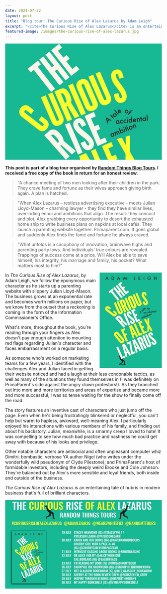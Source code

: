 ```yaml
---
date: 2021-07-22
layout: post
title: "Blog tour: The Curious Rise of Alex Lazarus by Adam Leigh"
excerpt: "<cite>The Curious Rise of Alex Lazarus</cite> is an entertaining tale of hubris in modern business that's full of brilliant characters."
featured-image: /images/the-curious-rise-of-alex-lazarus.jpg
---
```


![The Curious Rise of Alex Lazarus](/images/the-curious-rise-of-alex-lazarus.jpg)

**This post is part of a blog tour organised by [Random Things Blog Tours](http://randomthingsthroughmyletterbox.blogspot.com/p/services-to-publishers-authors-blog.html). I received a free copy of the book in return for an honest review.**

> "A chance meeting of two men looking after their children in the park. They crave fame and fortune as their wives approach giving birth again. A plan is hatched.

> "When Alex Lazarus – restless advertising executive - meets Julian Lloyd-Mason – charming lawyer - they find they have similar lives, over-riding ennui and ambitions that align. The result: they concoct and plot, Alex grabbing every opportunity to desert the exhausted home ship to write business plans on napkins at local cafés. They launch a parenting website together: Primaparent.com. It goes global and suddenly Alex finds the fame and fortune he always craved.

> "What unfolds is a cacophony of innovation, brainwave highs and parenting party lows. And individuals’ true colours are revealed. Trappings of success come at a price. Will Alex be able to save himself, his integrity, his marriage and family, his pocket? What matters most to him?"

<img src="/images/the-curious-rise-of-alex-lazarus-200.jpg" alt="The Curious Rise of Alex Lazarus" style="float: right; margin-bottom: 10px; margin-left: 10px;">

In <cite>The Curious Rise of Alex Lazarus</cite>, by Adam Leigh, we follow the eponymous main character as he starts up a parenting website with slippery Julian Lloyd-Mason. The business grows at an exponential rate and becomes worth millions on paper, but we know from the outset that a reckoning is coming in the form of the Information Commissioner's Office.

What's more, throughout the book, you're reading through your fingers as Alex doesn't pay enough attention to mounting red flags regarding Julian's character and faces embarrassment on a regular basis.

As someone who's worked on marketing teams for a few years, I identified with the challenges Alex and Julian faced in getting their website noticed and had a laugh at their less condonable tactics, as well as many of the situations they found themselves in (I was definitely on PrimaParent's side against the angry clown protestors!). As they branched out into more and more territories and areas of expertise and became more and more successful, I was so tense waiting for the show to finally come off the road.

The story features an inventive cast of characters who just jump off the page. Even when he's being frustratingly blinkered or neglectful, you can't help but warm to hapless, awkward, well-meaning Alex. I particularly enjoyed his interactions with various members of his family, and finding out about his backstory. Julian, meanwhile, is a smarmy creep I loved to hate! It was compelling to see how much bad practice and nastiness he could get away with because of his looks and privilege.

Other notable characters are antisocial and often unpleasant computer whiz Dimitri; bombastic, verbose YA author Nigel (who writes under the wonderfully wild pseudonym of Clyde Pilestone); and PrimaParent's host of formidable investors, including the deeply weird Brooke and Cole Johnson. They're balanced out by Alex's more sensible and loyal friends, both inside and outside of the business.

<cite>The Curious Rise of Alex Lazarus</cite> is an entertaining tale of hubris in modern business that's full of brilliant characters.

![The Curious Rise of Alex Lazarus blog tour banner](/images/the-curious-rise-of-alex-lazarus-banner.jpg)
